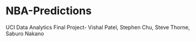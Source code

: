 # NBA-Predictions
UCI Data Analytics Final Project- Vishal Patel, Stephen Chu, Steve Thorne, Saburo Nakano
